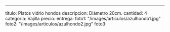 ---
titulo: Platos vidrio hondos
descripcion: Diámetro 20cm.
cantidad: 4
categoria: Vajilla
precio: 
entrega: 
foto1: "/images/articulos/azulhondo1.jpg"
foto2: "/images/articulos/azulhondo2.jpg"
foto3: 
